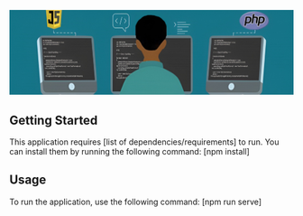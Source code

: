 ![Profile Banner](https://github.com/D-Chaney/D-Chaney/blob/main/LinkedIn_Banner.png?raw=true)

## Getting Started

This application requires [list of dependencies/requirements] to run. You can install them by running the following command:
[npm install]

## Usage
To run the application, use the following command:
[npm run serve]
